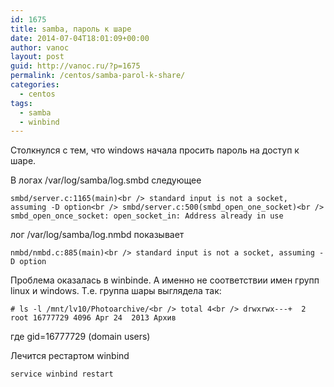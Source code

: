 ```yaml
---
id: 1675
title: samba, пароль к шаре
date: 2014-07-04T18:01:09+00:00
author: vanoc
layout: post
guid: http://vanoc.ru/?p=1675
permalink: /centos/samba-parol-k-share/
categories:
  - centos
tags:
  - samba
  - winbind
---
```

Столкнулся с тем, что windows начала просить пароль на доступ к шаре.

В логах /var/log/samba/log.smbd следующее
  
`smbd/server.c:1165(main)<br />
 standard input is not a socket, assuming -D option<br />
smbd/server.c:500(smbd_open_one_socket)<br />
 smbd_open_once_socket: open_socket_in: Address already in use`

лог /var/log/samba/log.nmbd показывает
  
`nmbd/nmbd.c:885(main)<br />
  standard input is not a socket, assuming -D option`

Проблема оказалась в winbindе. А именно не соответствии имен групп linux и windows. Т.е. группа шары выглядела так:
  
`# ls -l /mnt/lv10/Photoarchive/<br />
total 4<br />
drwxrwx---+  2 root 16777729 4096 Apr 24  2013 Архив`

где gid=16777729 (domain users)

Лечится рестартом winbind
  
`service winbind restart`